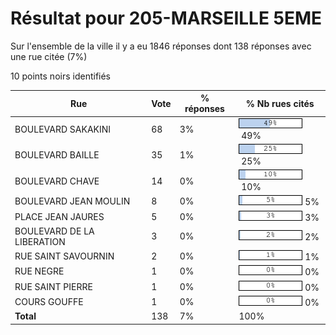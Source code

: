 # Résultat pour 205-MARSEILLE 5EME

Sur l'ensemble de la ville il y a eu 1846 réponses dont 138 réponses avec une rue citée (7%)

10 points noirs identifiés

| Rue | Vote | % réponses | % Nb rues cités|
|-----|------|------------|----------------|
| BOULEVARD SAKAKINI | 68 | 3% | <img src="../../img/bar_49.gif" />&nbsp;49%|
| BOULEVARD BAILLE | 35 | 1% | <img src="../../img/bar_25.gif" />&nbsp;25%|
| BOULEVARD CHAVE | 14 | 0% | <img src="../../img/bar_10.gif" />&nbsp;10%|
| BOULEVARD JEAN MOULIN | 8 | 0% | <img src="../../img/bar_5.gif" />&nbsp;5%|
| PLACE JEAN JAURES | 5 | 0% | <img src="../../img/bar_3.gif" />&nbsp;3%|
| BOULEVARD DE LA LIBERATION | 3 | 0% | <img src="../../img/bar_2.gif" />&nbsp;2%|
| RUE SAINT SAVOURNIN | 2 | 0% | <img src="../../img/bar_1.gif" />&nbsp;1%|
| RUE NEGRE | 1 | 0% | <img src="../../img/bar_0.gif" />&nbsp;0%|
| RUE SAINT PIERRE | 1 | 0% | <img src="../../img/bar_0.gif" />&nbsp;0%|
| COURS GOUFFE | 1 | 0% | <img src="../../img/bar_0.gif" />&nbsp;0%|
| **Total** | 138 | 7% | 100%|

